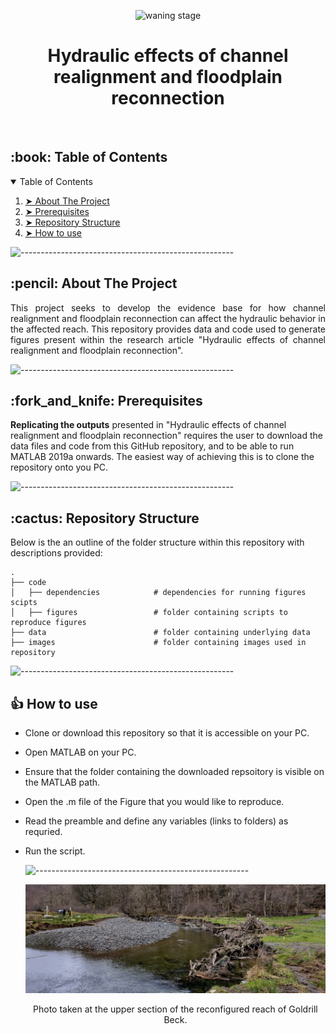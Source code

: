 <p align="center"> 
  <img src="images/DJI_0030.JPG" alt="waning stage" width="400px">
</p>
<h1 align="center"> Hydraulic effects of channel realignment and floodplain reconnection </h1>
</br>

<!-- TABLE OF CONTENTS -->
<h2 id="table-of-contents"> :book: Table of Contents</h2>

<details open="open">
  <summary>Table of Contents</summary>
  <ol>
    <li><a href="#about-the-project"> ➤ About The Project</a></li>
    <li><a href="#prerequisites"> ➤ Prerequisites</a></li>
    <li><a href="#Repository Structure"> ➤ Repository Structure</a></li>
    <li><a href="#How to use"> ➤ How to use</a></li>

</details>

![-----------------------------------------------------](https://raw.githubusercontent.com/andreasbm/readme/master/assets/lines/aqua.png)

<!-- ABOUT THE PROJECT -->
<h2 id="about-the-project"> :pencil: About The Project</h2>

<p align="justify"> 
This project seeks to develop the evidence base for how channel realignment and floodplain reconnection can affect the hydraulic behavior in the affected reach. This repository provides data and code used to generate figures present within the research article "Hydraulic effects of channel realignment and floodplain reconnection". 
</p>

![-----------------------------------------------------](https://raw.githubusercontent.com/andreasbm/readme/master/assets/lines/aqua.png)

<!-- PREREQUISITES -->
<h2 id="prerequisites"> :fork_and_knife: Prerequisites</h2>

**Replicating the outputs** presented in "Hydraulic effects of channel realignment and floodplain reconnection" requires the user to download the data files and code from this GitHub repository, and to be able to run MATLAB 2019a onwards. The easiest way of achieving this is to clone the repository onto you PC. 

![-----------------------------------------------------](https://raw.githubusercontent.com/andreasbm/readme/master/assets/lines/aqua.png)

<!-- Repository Structure -->
<h2 id="Repository Structure"> :cactus: Repository Structure</h2>
<p align="justify"> 
  
Below is the an outline of the folder structure within this repository with descriptions provided:
</p>

    .
    ├── code                        
    │   ├── dependencies            # dependencies for running figures scipts
    │   ├── figures                 # folder containing scripts to reproduce figures
    ├── data                        # folder containing underlying data 
    ├── images                      # folder containing images used in repository 
 
  
![-----------------------------------------------------](https://raw.githubusercontent.com/andreasbm/readme/master/assets/lines/aqua.png)
  
<!-- How to use -->
<h2 id="How to use"> 👍 How to use</h2>
<p align="justify"> 
    
* Clone or download this repository so that it is accessible on your PC.
* Open MATLAB on your PC.
* Ensure that the folder containing the downloaded repsoitory is visible on the MATLAB path.
* Open the .m file of the Figure that you would like to reproduce.
* Read the preamble and define any variables (links to folders) as requried.
* Run the script.
    
  ![-----------------------------------------------------](https://raw.githubusercontent.com/andreasbm/readme/master/assets/lines/aqua.png)

  <p align="center"> 
  <img src="images/IMG_20220128_155022009_HDR.jpg" alt="Goldrill Beck" >
  </p>
  <p align="center"> 
  Photo taken at the upper section of the reconfigured reach of Goldrill Beck.
  </p>
  
